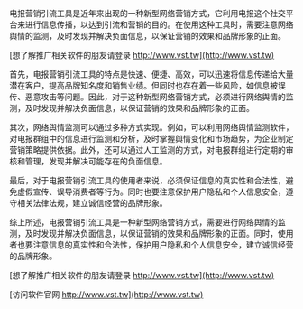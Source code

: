 电报营销引流工具是近年来出现的一种新型网络营销方式，它利用电报这个社交平台来进行信息传播，以达到引流和营销的目的。在使用这种工具时，需要注意网络舆情的监测，及时发现并解决负面信息，以保证营销的效果和品牌形象的正面。

[想了解推广相关软件的朋友请登录 http://www.vst.tw](http://www.vst.tw)

首先，电报营销引流工具的特点是快速、便捷、高效，可以迅速将信息传递给大量潜在客户，提高品牌知名度和销售业绩。但同时也存在着一些风险，如信息被误传、恶意攻击等问题。因此，对于这种新型网络营销方式，必须进行网络舆情的监测，及时发现并解决负面信息，以保证营销的效果和品牌形象的正面。

其次，网络舆情监测可以通过多种方式实现。例如，可以利用网络舆情监测软件，对电报群组中的信息进行监测和分析，及时掌握舆情变化和市场趋势，为企业制定营销策略提供依据。此外，还可以通过人工监测的方式，对电报群组进行定期的审核和管理，发现并解决可能存在的负面信息。

最后，对于电报营销引流工具的使用者来说，必须保证信息的真实性和合法性，避免虚假宣传、误导消费者等行为。同时也要注意保护用户隐私和个人信息安全，遵守相关法律法规，建立诚信经营的品牌形象。

综上所述，电报营销引流工具是一种新型网络营销方式，需要进行网络舆情的监测，及时发现并解决负面信息，以保证营销的效果和品牌形象的正面。同时，使用者也要注意信息的真实性和合法性，保护用户隐私和个人信息安全，建立诚信经营的品牌形象。

[想了解推广相关软件的朋友请登录 http://www.vst.tw](http://www.vst.tw)


[访问软件官网 http://www.vst.tw](http://www.vst.tw)
